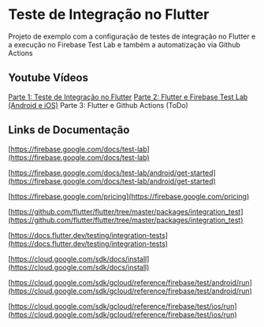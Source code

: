 # Teste de Integração no Flutter 

Projeto de exemplo com a configuração de testes de integração no Flutter e a execução no Firebase Test Lab e também a automatização via Github Actions

## Youtube Vídeos
[Parte 1: Teste de Integração no Flutter](https://youtu.be/GEvNj7uogYE)
[Parte 2: Flutter e Firebase Test Lab (Android e iOS)](https://youtu.be/RBoMdhPQX1s)
Parte 3: Flutter e Github Actions (ToDo)

## Links de Documentação

[https://firebase.google.com/docs/test-lab](https://firebase.google.com/docs/test-lab)

[https://firebase.google.com/docs/test-lab/android/get-started](https://firebase.google.com/docs/test-lab/android/get-started)

[https://firebase.google.com/pricing](https://firebase.google.com/pricing)

[https://github.com/flutter/flutter/tree/master/packages/integration_test](https://github.com/flutter/flutter/tree/master/packages/integration_test)

[https://docs.flutter.dev/testing/integration-tests](https://docs.flutter.dev/testing/integration-tests)

[https://cloud.google.com/sdk/docs/install](https://cloud.google.com/sdk/docs/install)

[https://cloud.google.com/sdk/gcloud/reference/firebase/test/android/run](https://cloud.google.com/sdk/gcloud/reference/firebase/test/android/run)

[https://cloud.google.com/sdk/gcloud/reference/firebase/test/ios/run](https://cloud.google.com/sdk/gcloud/reference/firebase/test/ios/run)